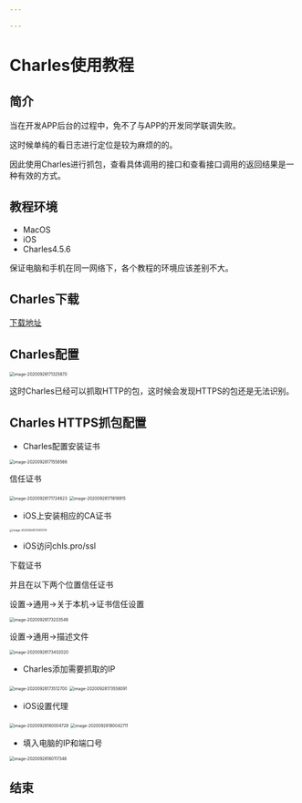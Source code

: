 ```yaml
---

---
```


# Charles使用教程

## 简介

当在开发APP后台的过程中，免不了与APP的开发同学联调失败。

这时候单纯的看日志进行定位是较为麻烦的的。

因此使用Charles进行抓包，查看具体调用的接口和查看接口调用的返回结果是一种有效的方式。

## 教程环境

+ MacOS
+ iOS
+ Charles4.5.6

保证电脑和手机在同一网络下，各个教程的环境应该差别不大。

## Charles下载

[下载地址](https://www.charlesproxy.com/latest-release/download.do)

## Charles配置

<img src="../img/Charles设置进行代理.png" alt="image-20200928171325870" style="zoom:50%;" />



这时Charles已经可以抓取HTTP的包，这时候会发现HTTPS的包还是无法识别。



## Charles HTTPS抓包配置

+ Charles配置安装证书

<img src="../img/CharlesHTTP抓包设置.png" alt="image-20200928171558566" style="zoom:50%;" />

信任证书

<img src="../img/CharlesMac设置证书.png" alt="image-20200928171724623" style="zoom: 50%;" />



<img src="../img/Charles信任证书.png" alt="image-20200928171818915" style="zoom: 50%;" />

+ iOS上安装相应的CA证书



<img src="../img/Charles设置服务.png" alt="image-20200928172615179" style="zoom: 33%;" />

+ iOS访问chls.pro/ssl

下载证书

并且在以下两个位置信任证书

设置->通用->关于本机->证书信任设置

<img src="../img/CharlesiOS信任证书1.png" alt="image-20200928173203548" style="zoom:50%;" />

设置->通用->描述文件

<img src="../img/CharlesiOS信任证书2.png" alt="image-20200928173402020" style="zoom:50%;" />

+ Charles添加需要抓取的IP

<img src="../img/Charles设置SSL1.png" alt="image-20200928173512700" style="zoom:50%;" />

<img src="../img/Charles设置SSL2.png" alt="image-20200928173558091" style="zoom:50%;" />

+ iOS设置代理

<img src="../img/CharlesiOSWifi设置1.png" alt="image-20200928180004728" style="zoom:50%;" />

<img src="../img/CharlesiOSWifi设置2.png" alt="image-20200928180042711" style="zoom:50%;" />

+ 填入电脑的IP和端口号

<img src="../img/CharlesiOSWifi设置3.png" alt="image-20200928180117348" style="zoom:50%;" />



## 结束

